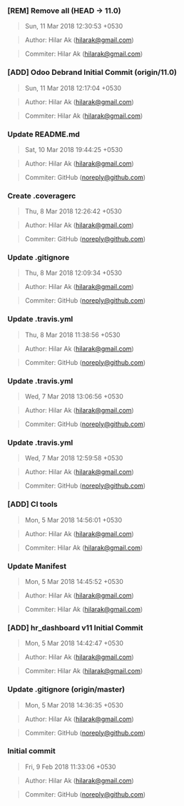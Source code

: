 ### [REM] Remove all (HEAD -> 11.0)
>Sun, 11 Mar 2018 12:30:53 +0530

>Author: Hilar Ak (hilarak@gmail.com)

>Commiter: Hilar Ak (hilarak@gmail.com)




### [ADD] Odoo Debrand Initial Commit (origin/11.0)
>Sun, 11 Mar 2018 12:17:04 +0530

>Author: Hilar Ak (hilarak@gmail.com)

>Commiter: Hilar Ak (hilarak@gmail.com)




### Update README.md
>Sat, 10 Mar 2018 19:44:25 +0530

>Author: Hilar Ak (hilarak@gmail.com)

>Commiter: GitHub (noreply@github.com)




### Create .coveragerc
>Thu, 8 Mar 2018 12:26:42 +0530

>Author: Hilar Ak (hilarak@gmail.com)

>Commiter: GitHub (noreply@github.com)




### Update .gitignore
>Thu, 8 Mar 2018 12:09:34 +0530

>Author: Hilar Ak (hilarak@gmail.com)

>Commiter: GitHub (noreply@github.com)




### Update .travis.yml
>Thu, 8 Mar 2018 11:38:56 +0530

>Author: Hilar Ak (hilarak@gmail.com)

>Commiter: GitHub (noreply@github.com)




### Update .travis.yml
>Wed, 7 Mar 2018 13:06:56 +0530

>Author: Hilar Ak (hilarak@gmail.com)

>Commiter: GitHub (noreply@github.com)




### Update .travis.yml
>Wed, 7 Mar 2018 12:59:58 +0530

>Author: Hilar Ak (hilarak@gmail.com)

>Commiter: GitHub (noreply@github.com)




### [ADD] CI tools
>Mon, 5 Mar 2018 14:56:01 +0530

>Author: Hilar Ak (hilarak@gmail.com)

>Commiter: Hilar Ak (hilarak@gmail.com)




### Update Manifest
>Mon, 5 Mar 2018 14:45:52 +0530

>Author: Hilar Ak (hilarak@gmail.com)

>Commiter: Hilar Ak (hilarak@gmail.com)




### [ADD] hr_dashboard v11 Initial Commit
>Mon, 5 Mar 2018 14:42:47 +0530

>Author: Hilar Ak (hilarak@gmail.com)

>Commiter: Hilar Ak (hilarak@gmail.com)




### Update .gitignore (origin/master)
>Mon, 5 Mar 2018 14:36:35 +0530

>Author: Hilar Ak (hilarak@gmail.com)

>Commiter: GitHub (noreply@github.com)




### Initial commit
>Fri, 9 Feb 2018 11:33:06 +0530

>Author: Hilar Ak (hilarak@gmail.com)

>Commiter: GitHub (noreply@github.com)




